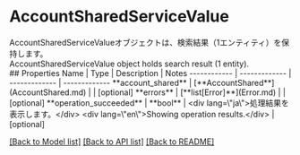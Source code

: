 # AccountSharedServiceValue

<div lang=\"ja\">AccountSharedServiceValueオブジェクトは、検索結果（1エンティティ）を保持します。</div> <div lang=\"en\">AccountSharedServiceValue object holds search result (1 entity).</div> 
## Properties
Name | Type | Description | Notes
------------ | ------------- | ------------- | -------------
**account_shared** | [**AccountShared**](AccountShared.md) |  | [optional] 
**errors** | [**list[Error]**](Error.md) |  | [optional] 
**operation_succeeded** | **bool** | &lt;div lang&#x3D;\&quot;ja\&quot;&gt;処理結果を表示します。&lt;/div&gt; &lt;div lang&#x3D;\&quot;en\&quot;&gt;Showing operation results.&lt;/div&gt;  | [optional] 

[[Back to Model list]](../README.md#documentation-for-models) [[Back to API list]](../README.md#documentation-for-api-endpoints) [[Back to README]](../README.md)



